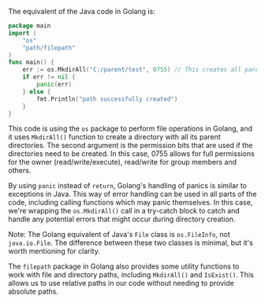 The equivalent of the Java code in Golang is:

```go
package main
import (
    "os"
    "path/filepath"
)
func main() {
    err := os.MkdirAll("C:/parent/test", 0755) // This creates all parents as well
    if err != nil {
        panic(err)
    } else {
        fmt.Println("path successfully created")
    }
}
```

This code is using the `os` package to perform file operations in Golang, and it uses `MkdirAll()` function to create a directory with all its parent directories. The second argument is the permission bits that are used if the directories need to be created. In this case, 0755 allows for full permissions for the owner (read/write/execute), read/write for group members and others.

By using `panic` instead of `return`, Golang's handling of panics is similar to exceptions in Java. This way of error handling can be used in all parts of the code, including calling functions which may panic themselves. In this case, we're wrapping the `os.MkdirAll()` call in a try-catch block to catch and handle any potential errors that might occur during directory creation.

Note: The Golang equivalent of Java's `File` class is `os.FileInfo`, not `java.io.File`. The difference between these two classes is minimal, but it's worth mentioning for clarity. 

The `filepath` package in Golang also provides some utility functions to work with file and directory paths, including `MkdirAll()` and `IsExist()`. This allows us to use relative paths in our code without needing to provide absolute paths.

